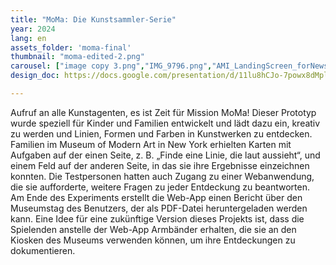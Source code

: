 ```yaml
---
title: "MoMa: Die Kunstsammler-Serie"
year: 2024
lang: en
assets_folder: 'moma-final'
thumbnail: "moma-edited-2.png"
carousel: ["image copy 3.png","IMG_9796.png","AMI_LandingScreen_forNewsletter.png","IMG_9798.png","IMG_9800.png","IMG_9805.png","IMG_9811.png","IMG_9812.png"]
design_doc: https://docs.google.com/presentation/d/11lu8hCJo-7powx8dMpliXxrymxtU1P-cd6v_q9pZ6PE/edit#slide=id.g11ac7a2a613_0_159

---
```


Aufruf an alle Kunstagenten, es ist Zeit für Mission MoMa! Dieser Prototyp wurde speziell für Kinder und Familien entwickelt und lädt dazu ein, kreativ zu werden und Linien, Formen und Farben in Kunstwerken zu entdecken. Familien im Museum of Modern Art in New York erhielten Karten mit Aufgaben auf der einen Seite, z. B. „Finde eine Linie, die laut aussieht“, und einem Feld auf der anderen Seite, in das sie ihre Ergebnisse einzeichnen konnten. Die Testpersonen hatten auch Zugang zu einer Webanwendung, die sie aufforderte, weitere Fragen zu jeder Entdeckung zu beantworten. Am Ende des Experiments erstellt die Web-App einen Bericht über den Museumstag des Benutzers, der als PDF-Datei heruntergeladen werden kann. Eine Idee für eine zukünftige Version dieses Projekts ist, dass die Spielenden anstelle der Web-App Armbänder erhalten, die sie an den Kiosken des Museums verwenden können, um ihre Entdeckungen zu dokumentieren.

